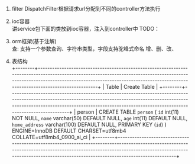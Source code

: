 1. filter DispatchFilter根据请求url分配到不同的controller方法执行  
2. ioc容器  
    讲service包下面的类放到ioc容器，注入到controller中
TODO：
1. orm框架(基于注解)      
    查: 支持一个参数查询、字符串类型，字段支持驼峰式命名
    增、删、改、
    
2. 表结构  
   +--------+-------------------------------------------------------------------------------------------------------------------------------------------------------------------------------------------------------------------------------------------------------+
   | Table  | Create Table                                                                                                                                                                                                                                          |
   +--------+-------------------------------------------------------------------------------------------------------------------------------------------------------------------------------------------------------------------------------------------------------+
   | person | CREATE TABLE `person` (
     `id` int(11) NOT NULL,
     `name` varchar(50) DEFAULT NULL,
     `age` int(11) DEFAULT NULL,
     `home_address` varchar(100) DEFAULT NULL,
     PRIMARY KEY (`id`)
   ) ENGINE=InnoDB DEFAULT CHARSET=utf8mb4 COLLATE=utf8mb4_0900_ai_ci |
   +--------+-------------------------------------------------------------------------------------------------------------------------------------------------------------------------------------------------------------------------------------------------------+
